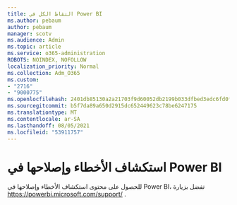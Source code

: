 ```yaml
---
title: التقاط الكل في Power BI
ms.author: pebaum
author: pebaum
manager: scotv
ms.audience: Admin
ms.topic: article
ms.service: o365-administration
ROBOTS: NOINDEX, NOFOLLOW
localization_priority: Normal
ms.collection: Adm_O365
ms.custom:
- "2716"
- "9000775"
ms.openlocfilehash: 2401db85130a2a21703f9d60052db2199b033dfbed3edc6fd0f88ea9f6246573
ms.sourcegitcommit: b5f7da89a650d2915dc652449623c78be6247175
ms.translationtype: MT
ms.contentlocale: ar-SA
ms.lasthandoff: 08/05/2021
ms.locfileid: "53911757"
---
```

# <a name="power-bi-troubleshooting"></a>استكشاف الأخطاء وإصلاحها في Power BI

للحصول على محتوى استكشاف الأخطاء وإصلاحها في Power BI، تفضل بزيارة https://powerbi.microsoft.com/support/ .